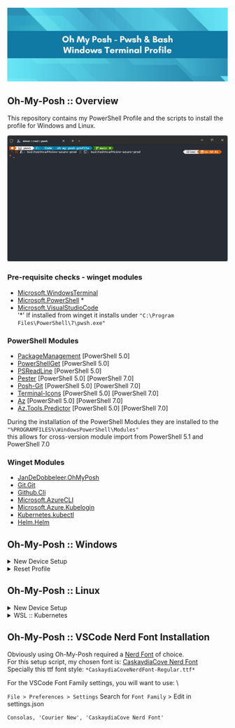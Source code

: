 ![github-header-image](content/github-header-imager.png)

## Oh-My-Posh :: Overview
This repository contains my PowerShell Profile and the scripts to install the profile for Windows and Linux.

![windows-terminal-exmaple](content/windows-terminal-example.png)

### Pre-requisite checks - winget modules
 - [Microsoft.WindowsTerminal](https://winstall.app/apps/Microsoft.WindowsTerminal)
 - [Microsoft.PowerShell](https://winstall.app/apps/Microsoft.PowerShell) *
 - [Microsoft.VisualStudioCode](https://winstall.app/apps/Microsoft.VisualStudioCode) \
'*' If installed from winget it installs under `"C:\Program Files\PowerShell\7\pwsh.exe"`

### PowerShell Modules
 - [PackageManagement](https://www.powershellgallery.com/packages/PackageManagement) [PowerShell 5.0] 
 - [PowerShellGet](https://www.powershellgallery.com/packages/PowerShellGet) [PowerShell 5.0]
 - [PSReadLine](https://www.powershellgallery.com/packages/PSReadLine) [PowerShell 5.0]
 - [Pester](https://www.powershellgallery.com/packages/Pester) [PowerShell 5.0] [PowerShell 7.0]
 - [Posh-Git](https://www.powershellgallery.com/packages/posh-git) [PowerShell 5.0] [PowerShell 7.0]
 - [Terminal-Icons](https://www.powershellgallery.com/packages/Terminal-Icons) [PowerShell 5.0] [PowerShell 7.0]
 - [Az](https://www.powershellgallery.com/packages/Az) [PowerShell 5.0] [PowerShell 7.0]
 - [Az.Tools.Predictor](https://www.powershellgallery.com/packages/Az.Tools.Predictor) [PowerShell 5.0] [PowerShell 7.0]

During the installation of the PowerShell Modules they are installed to the `"%PROGRAMFILES%\WindowsPowerShell\Modules"` \
this allows for cross-version module import from PowerShell 5.1 and PowerShell 7.0

### Winget Modules
 - [JanDeDobbeleer.OhMyPosh](https://winstall.app/apps/JanDeDobbeleer.OhMyPosh)
 - [Git.Git](https://winstall.app/apps/Git.Git)
 - [Github.Cli](https://winstall.app/apps/GitHub.cli)
 - [Microsoft.AzureCLI](https://winstall.app/apps/Microsoft.AzureCLI)
 - [Microsoft.Azure.Kubelogin](https://winstall.app/apps/Microsoft.Azure.Kubelogin)
 - [Kubernetes.kubectl](https://winstall.app/apps/Kubernetes.kubectl)
 - [Helm.Helm](https://winstall.app/apps/Helm.Helm)

## Oh-My-Posh :: Windows

<details>
<summary> New Device Setup </summary>
 
> NEW DEVICE SETUP \
Please open Powershell 5.1 as Administrator and run the following commands

Check PowerShell Execution Policy - If Execution Policy is `Default` update to `RemoteSigned`
``` powershell
Get-ExecutionPolicy
```

Update Execution Policy
``` powershell
Set-ExecutionPolicy -Scope CurrentUser -ExecutionPolicy RemoteSigned 
```
Accept the Execution Policy Change: [A] Yes to all

``` powershell
Execution Policy Change
The execution policy helps protect you from scripts that you do not trust. Changing the execution policy might expose
you to the security risks described in the about_Execution_Policies help topic at
https:/go.microsoft.com/fwlink/?LinkID=135170. Do you want to change the execution policy?
[Y] Yes  [A] Yes to All  [N] No  [L] No to All  [S] Suspend  [?] Help (default is "N"):

```

Download PsProfile Script 
``` powershell
Invoke-WebRequest -Uri "https://raw.githubusercontent.com/smoonlee/oh-my-posh-profile/main/New-PsProfile.ps1" -OutFile "$([Environment]::GetFolderPath("Desktop"))\New-PsProfile.ps1" 
```
Execute Script
``` powershell
.\New-PsProfile.ps1
```
</details>

<details>
<summary> Reset Profile </summary>

Download PsProfile Script 
``` powershell
Invoke-WebRequest -Uri "https://raw.githubusercontent.com/smoonlee/oh-my-posh-profile/main/New-PsProfile.ps1" -OutFile "$([Environment]::GetFolderPath("Desktop"))\New-PsProfile.ps1" 
```
Execute Script
``` powershell
.\New-PsProfile.ps1 -ResetProfile
```

</details>


## Oh-My-Posh :: Linux

<details>
<summary> New Device Setup </summary>

``` bash
curl -s https://raw.githubusercontent.com/smoonlee/oh-my-posh-profile/main/New-BashProfile.sh -o $HOME/New-BashProfile.sh
```

Execute Script
``` bash
bash New-BashProfile.sh
```
</details>

<details>
<summary> WSL :: Kubernetes </summary>

You might need to create the `.kube` folder first
```
mkdir $HOME/.kube
```

Then create a symbolic link to the Windows `.kube` folder
> NOTE: Please update the Users folder to match your Windows User folder
```
ln -sf /mnt/c/Users/<username>/.kube/config $HOME/.kube/config
```
</details>

## Oh-My-Posh :: VSCode Nerd Font Installation
Obviously using Oh-My-Posh required a [Nerd Font](https://www.nerdfonts.com/font-downloads) of choice. \
For this setup script, my chosen font is: [CaskaydiaCove Nerd Font](https://github.com/ryanoasis/nerd-fonts/releases/download/v3.0.2/CascadiaCode.zip) \
Specially this ttf font style: `*CaskaydiaCoveNerdFont-Regular.ttf*`

For the VSCode Font Family settings, you will want to use: \

`File > Preferences > Settings` Search for `Font Family` > Edit in settings.json
```
Consolas, 'Courier New', 'CaskaydiaCove Nerd Font'
```